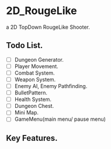 # 2D_RougeLike
a 2D TopDown RougeLike Shooter.

## Todo List.
- [ ] Dungeon Generator.
- [ ] Player Movement.
- [ ] Combat System.
- [ ] Weapon System.
- [ ] Enemy AI, Enemy Pathfinding.
- [ ] BulletPattern.
- [ ] Health System.
- [ ] Dungeon Chest.
- [ ] Mini Map.
- [ ] GameMenu(main menu/ pause menu)
## Key Features.

##
